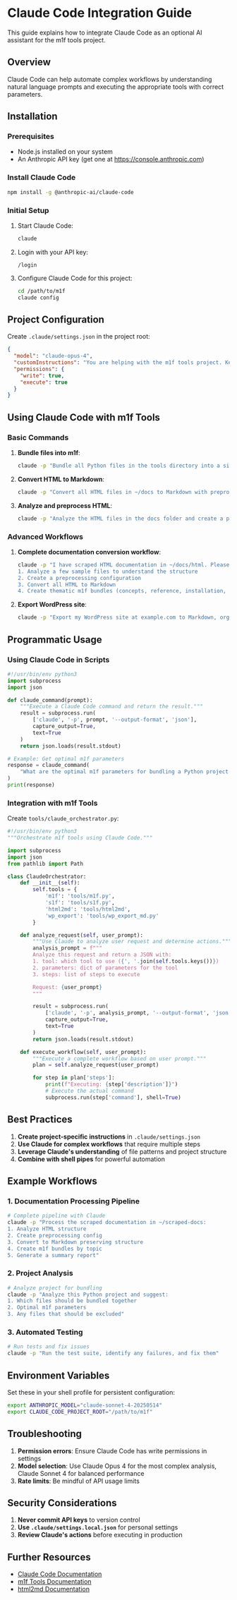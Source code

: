 # Claude Code Integration Guide

This guide explains how to integrate Claude Code as an optional AI assistant for
the m1f tools project.

## Overview

Claude Code can help automate complex workflows by understanding natural
language prompts and executing the appropriate tools with correct parameters.

## Installation

### Prerequisites

- Node.js installed on your system
- An Anthropic API key (get one at https://console.anthropic.com)

### Install Claude Code

```bash
npm install -g @anthropic-ai/claude-code
```

### Initial Setup

1. Start Claude Code:

   ```bash
   claude
   ```

2. Login with your API key:

   ```
   /login
   ```

3. Configure Claude Code for this project:
   ```bash
   cd /path/to/m1f
   claude config
   ```

## Project Configuration

Create `.claude/settings.json` in the project root:

```json
{
  "model": "claude-opus-4",
  "customInstructions": "You are helping with the m1f tools project. Key tools available: m1f.py (file bundler), s1f.py (file splitter), html2md (HTML to Markdown converter), wp_export_md.py (WordPress exporter).",
  "permissions": {
    "write": true,
    "execute": true
  }
}
```

## Using Claude Code with m1f Tools

### Basic Commands

1. **Bundle files into m1f**:

   ```bash
   claude -p "Bundle all Python files in the tools directory into a single m1f file"
   ```

2. **Convert HTML to Markdown**:

   ```bash
   claude -p "Convert all HTML files in ~/docs to Markdown with preprocessing"
   ```

3. **Analyze and preprocess HTML**:
   ```bash
   claude -p "Analyze the HTML files in the docs folder and create a preprocessing config"
   ```

### Advanced Workflows

1. **Complete documentation conversion workflow**:

   ```bash
   claude -p "I have scraped HTML documentation in ~/docs/html. Please:
   1. Analyze a few sample files to understand the structure
   2. Create a preprocessing configuration
   3. Convert all HTML to Markdown
   4. Create thematic m1f bundles (concepts, reference, installation, etc.)"
   ```

2. **Export WordPress site**:
   ```bash
   claude -p "Export my WordPress site at example.com to Markdown, organizing by categories"
   ```

## Programmatic Usage

### Using Claude Code in Scripts

```python
#!/usr/bin/env python3
import subprocess
import json

def claude_command(prompt):
    """Execute a Claude Code command and return the result."""
    result = subprocess.run(
        ['claude', '-p', prompt, '--output-format', 'json'],
        capture_output=True,
        text=True
    )
    return json.loads(result.stdout)

# Example: Get optimal m1f parameters
response = claude_command(
    "What are the optimal m1f parameters for bundling a Python project with tests?"
)
print(response)
```

### Integration with m1f Tools

Create `tools/claude_orchestrator.py`:

```python
#!/usr/bin/env python3
"""Orchestrate m1f tools using Claude Code."""

import subprocess
import json
from pathlib import Path

class ClaudeOrchestrator:
    def __init__(self):
        self.tools = {
            'm1f': 'tools/m1f.py',
            's1f': 'tools/s1f.py',
            'html2md': 'tools/html2md',
            'wp_export': 'tools/wp_export_md.py'
        }

    def analyze_request(self, user_prompt):
        """Use Claude to analyze user request and determine actions."""
        analysis_prompt = f"""
        Analyze this request and return a JSON with:
        1. tool: which tool to use ({', '.join(self.tools.keys())})
        2. parameters: dict of parameters for the tool
        3. steps: list of steps to execute

        Request: {user_prompt}
        """

        result = subprocess.run(
            ['claude', '-p', analysis_prompt, '--output-format', 'json'],
            capture_output=True,
            text=True
        )
        return json.loads(result.stdout)

    def execute_workflow(self, user_prompt):
        """Execute a complete workflow based on user prompt."""
        plan = self.analyze_request(user_prompt)

        for step in plan['steps']:
            print(f"Executing: {step['description']}")
            # Execute the actual command
            subprocess.run(step['command'], shell=True)
```

## Best Practices

1. **Create project-specific instructions** in `.claude/settings.json`
2. **Use Claude for complex workflows** that require multiple steps
3. **Leverage Claude's understanding** of file patterns and project structure
4. **Combine with shell pipes** for powerful automation

## Example Workflows

### 1. Documentation Processing Pipeline

```bash
# Complete pipeline with Claude
claude -p "Process the scraped documentation in ~/scraped-docs:
1. Analyze HTML structure
2. Create preprocessing config
3. Convert to Markdown preserving structure
4. Create m1f bundles by topic
5. Generate a summary report"
```

### 2. Project Analysis

```bash
# Analyze project for bundling
claude -p "Analyze this Python project and suggest:
1. Which files should be bundled together
2. Optimal m1f parameters
3. Any files that should be excluded"
```

### 3. Automated Testing

```bash
# Run tests and fix issues
claude -p "Run the test suite, identify any failures, and fix them"
```

## Environment Variables

Set these in your shell profile for persistent configuration:

```bash
export ANTHROPIC_MODEL="claude-sonnet-4-20250514"
export CLAUDE_CODE_PROJECT_ROOT="/path/to/m1f"
```

## Troubleshooting

1. **Permission errors**: Ensure Claude Code has write permissions in settings
2. **Model selection**: Use Claude Opus 4 for the most complex analysis, Claude
   Sonnet 4 for balanced performance
3. **Rate limits**: Be mindful of API usage limits

## Security Considerations

1. **Never commit API keys** to version control
2. **Use `.claude/settings.local.json`** for personal settings
3. **Review Claude's actions** before executing in production

## Further Resources

- [Claude Code Documentation](https://docs.anthropic.com/en/docs/claude-code)
- [m1f Tools Documentation](./m1f.md)
- [html2md Documentation](./html2md.md)
